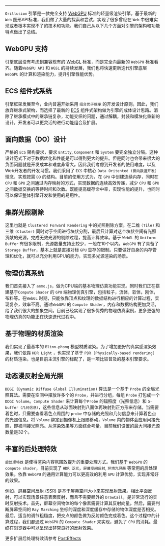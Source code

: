 <Logo :animation="false"></Logo>

---

`Orillusion` 引擎是一款完全支持 [WebGPU](https://www.orillusion.com/webgpu.html) 标准的轻量级渲染引擎。基于最新的 `Web` 图形API标准，我们做了大量的探索和尝试，实现了很多曾经在 `Web` 中很难实现或者根本实现不了的技术和功能。我们自己从以下几个方面对引擎的架构和功能特点做出了总结。

## WebGPU 支持
引擎底层没有考虑到兼容现有的 [WebGL](https://www.khronos.org/webgl/) 标准，而是完全向最新的 `WebGPU` 标准看齐。随着`WebGPU API` 和 `WGSL` 的持续发展，我们也将快速更新迭代引擎底层 `WebGPU` 的计算和渲染能力，提升引擎性能优势。

## ECS 组件式系统
引擎框架发展至今，业内普遍开始采用 `组合优于继承` 的开发设计原则。因此，我们放弃继承式架构，而选择了最新的 [ECS](https://wikipedia.org/wiki/Entity_component_system) 组件式架构做为引擎的成体设计思路。消除了继承模式中的继承链复杂，功能交织的问题，通过解耦，封装和模块化重新的设计，开发者可以更灵活的进行功能组合及扩展。

## 面向数据（DO）设计
严格的 `ECS` 架构要求，要求 `Entity`, `Component` 和 `System` 要完全独立分隔。这种设计范式下对于数据优化和性能是可以得到更大的提升。但是同时也会带来很大的负面问题就是开发成本和难度非常大。因此我们考虑到开发者的使用难度，以及Web开发者的开发习惯。我们采用了 `ECS` 中核心 `Data Oritented (面向数据开发)` 理念，实现按需 `DO` 的结构。目前的使用方式为，在 `GPU` 中创建连续内存，同时在 `CPU` 和 `GPU` 之间通过内存映射的方式，实现数据的连续高效传递，减少 `CPU` 和 `GPU` 之间数据交换的等待时间和次数。既能提高缓存命中率，实现性能的提升，也同时可以保证整体引擎开发和使用的易用性。

<!-- ## WASM 加速
`JavaScript` 在 [V8](https://v8.dev/) 内核中运行效率已经非常高了，但是和原生环境还有些差距。3D场景中很多复杂的数学计算逻辑仍然需要 `CPU` 来运算，为了提高效率我们引入了 [WASM](https://webassembly.org/) 支持，将大量的 `CPU` 计算需求交给原生的计算模块，不再依靠 `JS` 线程来完成，可以极大的提高 `CPU` 利用率和运算性能。 -->

<!-- ## 集群前向渲染
普通的前向渲染是最为简单的渲染管线。但是它的计算复杂度为 `M x N`（M为物件数目，N为动态光源数目），不适合动态光源复杂的场景，而且会有大量的 `Overdraw`。我们的做法是，首先实现 `Tile Forward Rendering/Forward+ Rendering` 渲染管线，在二维的屏幕空间进行 `Tile` 划分，通过预计算好的深度信息，通过 `Compute Shader` 完成对 `Tile` 中没有贡献的光源进行剔除，减少计算压力。再进一步，我们采用 `Cluster Light Culling` 的技术，在深度方向上也同样进行一次划分，进一步缩小光照的影响范围，实现了对动态多光源场景很好的渲染效果。 -->

## 集群光照剔除
这里也就是 `Clustered Forward Rendering` 中的光照剔除方案。在二维 `(Tile)` 和三维 `(Cluster)` 同时对于空间进行块状分割，最后只计算对这个块状空间有光照贡献的光源，完成无效光源的剔除过程，提高计算效率。基于 `WebGL` 的 `Uniform Buffer` 有很多限制，光源数量支持比较少，一般在10个以内。`WebGPU` 有了具备了 `Storage Buffer`，基本上就是直接对标 `GPU` 显存的限制。只要做好自身的内存管理和优化，就可以充分利用GPU的能力，实现多光源渲染的场景。

## 物理仿真系统
我们首先接入了 `ammo.js`，做为CPU端的基本物理仿真功能实现。同时我们正在搭建基于`Compute Shader` 的 `GPU` 端物理仿真引擎，包括粒子，流体，软体，刚体，布料等。在`WebGL` 时期，只能依靠顶点和纹理的数据结构进行相应的计算过程，实现复杂，效率不高。通过`WebGPU` 的 `Compute Shader`，内存和数据结构更加灵活，给了我们很大的想象空间。目前已经实现了很多优秀的物理仿真案例，更多更强的物理仿真的功能正在快速迭代过程中。

## 基于物理的材质渲染
我们实现了最基本的 `Blinn-phong` 模型材质渲染。为了增加更好的真实感渲染效果，我们依靠 `HDR Light` ，也实现了基于 `PBR (Physically-based rendering)` 的材质渲染。也是目前主流引擎的标配了，是一项比较普及的基本引擎要求。

## 动态漫反射全局光照
`DDGI (Dynamic Diffuse Global Illumination)` 算法是一个基于 `Probe` 的全局光照算法。需要在空间中摆放许多个的 `Probe`，并进行分组，每组 `Probe` 打包成一个 `DDGI Volume`。`Compute Shader` 来计算每个`Probe` 的辐照度（光照信息）和 `G-buffer（几何信息）`，这些信息从球面映射到八面体再映射到正方形来存储。当需要着色时，只需要查看着色点周围的 `probe` 中存储的光照和几何信息来计算着色点的光照信息。将 `Volume` 绑定到摄像机上跟随移动，`Volume` 内的物体会应用间接光照，即被间接光照亮。从渲染效果等方面综合考量，目前我们设置的最大间接光源数量是32个。

<!-- ## GPU骨骼动画
基于 `WebGL` 框架，蒙皮动画在顶点着色器中是容易实现的。骨骼动画一般都是在 `JavaScript` 中计算，然后把数据传递到 `GPU` 完成渲染。由于具备了 `WebGPU` 的 `Compute Shader`，更灵活的数据结构允许我们将骨骼动画的计算过程转移到 `GPU` 当中，大幅度提高了计算效率和性能。当然我们同时也提供给客户基于 `CPU` 的骨骼动画方案，用户可以按需选择。 -->

<!-- ## 视锥体剔除
视锥剔除的目的就是只需要渲染摄像头视椎体内部的物体。目前渲染管线的 `GPU` 裁剪阶段会完成自动剔除功能，但是在之前 `CPU` 仍然会通过 `DrawCall` 把信息传递给 `GPU` 的 `Vertex Shader`，这些视锥体之外的信息也会参与到很多计算环节中。我们采用视椎体出方案就是在最源头解决这些额外信息的计算问题。首先为模型建立 `AABB` 包围盒，依靠 `DO` 的优势，完成索引数据从 `CPU` 向 `GPU` 的共享传输，然后通过 `Compute Shader` 来计算视锥体和包围体是否相交，相交就提交 `DrawCall`，反之不进行绘制。这样可以极大的提高渲染效率，减少额外的计算消耗。 -->

## 丰富的后处理特效
`后处理特效` 是使得渲染内容氛围敢提升的重要处理方式。我们基于 `WebGPU` 的 `compute shader`，目前实现了 `HDR 泛光`，`屏幕空间反射`, `环境光屏蔽` 等常用的后处理效果。依靠 `WebGPU` 的通用计算能力可以更高效的利用 `GPU` 计算优势，实现非常好的效果。

例如，[屏幕空间反射 (SSR)](/guide/advanced/post_ssr) 是基于屏幕空间大小来实现反射效果。相比平面反射，可以实现场景任意表面反射，而且不需要额外的 `DrawCall`，是非常流行的实时反射技术。首先，屏幕空间物体的每个像素需要计算其反射向量。然后，需要判断屏幕空间的 `Ray Marching` 坐标的深度和深度缓存中存储的物体深度是否相交。最后，适当的调节粗糙度，把交点的颜色做为反射颜色完成着色。这个过程中的计算过程，我们都通过 `WebGPU` 的 `Compute Shader` 来实现，避免了 `CPU` 的消耗。最终在浏览器中可以呈现出非常良好的反射效果。

更多扩展后处理特效请参考 [PostEffects](/guide/advanced/posteffect)

